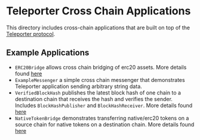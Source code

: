 # Teleporter Cross Chain Applications

This directory includes cross-chain applications that are built on top of the [Teleporter protocol](../Teleporter/README.md).

## Example Applications

- `ERC20Bridge` allows cross chain bridging of erc20 assets. More details found [here](./examples/ERC20Bridge/README.md)
- `ExampleMessenger` a simple cross chain messenger that demonstrates Teleporter application sending arbitrary string data.
- `VerifiedBlockHash` publishes the latest block hash of one chain to a destination chain that receives the hash and verifies the sender. Includes `BlockHashPublisher` and `BlockHashReceiver`. More details found [here](./examples/VerifiedBlockHash/README.md)
- `NativeTokenBridge` demonstrates transferring native/erc20 tokens on a source chain for native tokens on a destination chain. More details found [here](./examples/NativeTokenBridge/README.md)